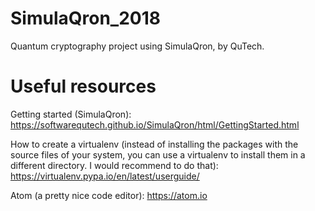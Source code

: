 # SimulaQron_2018
Quantum cryptography project using SimulaQron, by QuTech.

# Useful resources
Getting started (SimulaQron): https://softwarequtech.github.io/SimulaQron/html/GettingStarted.html

How to create a virtualenv (instead of installing the packages with the source files of your system, you can use a virtualenv to install them in a different directory. I would recommend to do that): https://virtualenv.pypa.io/en/latest/userguide/

Atom (a pretty nice code editor): https://atom.io
